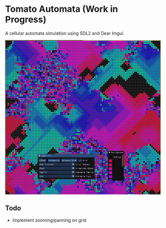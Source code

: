 # Tomato Automata (Work in Progress)

A cellular automata simulation using SDL2 and Dear Imgui.

![App Screenshot](./screenshots/example.png)

## Todo

- Implement zooming/panning on grid

